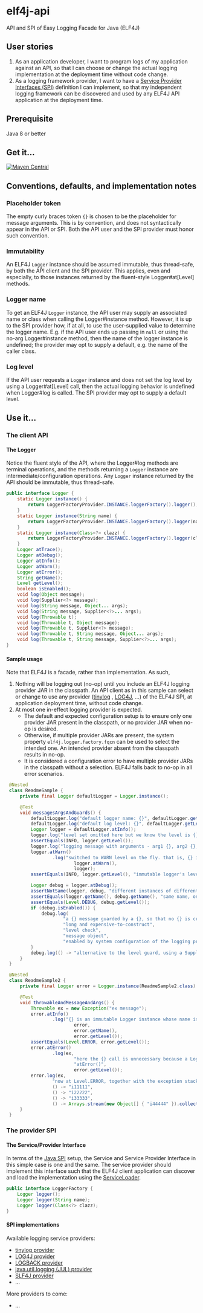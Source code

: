 # elf4j-api

API and SPI of Easy Logging Facade for Java (ELF4J)

## User stories

1. As an application developer, I want to program logs of my application against an API, so that I can choose or
   change the actual logging implementation at the deployment time without code change.
2. As a logging framework provider, I want to have
   a [Service Provider Interfaces (SPI)](https://docs.oracle.com/javase/tutorial/sound/SPI-intro.html) definition I can
   implement, so that my independent logging framework can be discovered and used by any ELF4J API application at the
   deployment time.

## Prerequisite

Java 8 or better

## Get it...

[![Maven Central](https://img.shields.io/maven-central/v/io.github.elf4j/elf4j-api.svg?label=Maven%20Central)](https://search.maven.org/search?q=g:%22io.github.elf4j%22%20AND%20a:%22elf4j-api%22)

## Conventions, defaults, and implementation notes

### Placeholder token

The empty curly braces token `{}` is chosen to be the placeholder for message arguments.
This is by convention, and does not syntactically appear in the API or SPI. Both the API user and the SPI provider
must honor such convention.

### Immutability

An ELF4J `Logger` instance should be assumed immutable, thus thread-safe, by both the API client and the SPI provider.
This applies, even and especially, to those instances returned by the fluent-style Logger#at[Level] methods.

### Logger name

To get an ELF4J `Logger` instance, the API user may supply an associated name or class when calling the Logger#instance
method. However, it is up to the SPI provider how, if at all, to use the user-supplied value to determine the logger
name. E.g. if the API user ends up passing in `null` or using the no-arg Logger#instance method, then the name of the
logger instance is undefined; the provider may opt to supply a default, e.g. the name of the caller class.

### Log level

If the API user requests a `Logger` instance and does not set the log level by using a Logger#at[Level] call, then the
actual logging behavior is undefined when Logger#log is called. The SPI provider may opt to supply a default level.

## Use it...

### The client API

#### The Logger

Notice the fluent style of the API, where the Logger#log methods are terminal operations, and the methods returning
a `Logger` instance are intermediate/configuration operations. Any `Logger` instance returned by the API should be
immutable, thus thread-safe.

```java
public interface Logger {
    static Logger instance() {
        return LoggerFactoryProvider.INSTANCE.loggerFactory().logger();
    }
    static Logger instance(String name) {
        return LoggerFactoryProvider.INSTANCE.loggerFactory().logger(name);
    }
    static Logger instance(Class<?> clazz) {
        return LoggerFactoryProvider.INSTANCE.loggerFactory().logger(clazz);
    }
    Logger atTrace();
    Logger atDebug();
    Logger atInfo();
    Logger atWarn();
    Logger atError();
    String getName();
    Level getLevel();
    boolean isEnabled();
    void log(Object message);
    void log(Supplier<?> message);
    void log(String message, Object... args);
    void log(String message, Supplier<?>... args);
    void log(Throwable t);
    void log(Throwable t, Object message);
    void log(Throwable t, Supplier<?> message);
    void log(Throwable t, String message, Object... args);
    void log(Throwable t, String message, Supplier<?>... args);
}
```

#### Sample usage

Note that ELF4J is a facade, rather than implementation. As such,

1. Nothing will be logging out (no-op) until you include an ELF4J logging provider JAR in the classpath. An API
   client as in this sample can select or change to use any provider ([tinylog](https://github.com/elf4j/elf4j-tinylog)
   , [LOG4J](https://github.com/elf4j/elf4j-log4j), ...) of the ELF4J SPI, at application deployment time, without code
   change.
2. At most one in-effect logging provider is expected.
    - The default and expected configuration setup is to ensure only one provider JAR present in the classpath, or no
      provider JAR when no-op is desired.
    - Otherwise, if multiple provider JARs are present, the system property `elf4j.logger.factory.fqcn` can be used to
      select the intended one. An intended provider absent from the classpath results in no-op.
    - It is considered a configuration error to have multiple provider JARs in the classpath without a selection. ELF4J
      falls back to no-op in all error scenarios.

```java
 @Nested
 class ReadmeSample {
     private final Logger defaultLogger = Logger.instance();

     @Test
     void messagesArgsAndGuards() {
         defaultLogger.log("default logger name: {}", defaultLogger.getName());
         defaultLogger.log("default log level: {}", defaultLogger.getLevel());
         Logger logger = defaultLogger.atInfo();
         logger.log("level set omitted here but we know the level is {}", logger.getLevel());
         assertEquals(INFO, logger.getLevel());
         logger.log("logging message with arguments - arg1 {}, arg2 {}, arg3 {}", "a11111", "a22222", "a33333");
         logger.atWarn()
                 .log("switched to WARN level on the fly. that is, {} is a different Logger instance from {}",
                         logger.atWarn(),
                         logger);
         assertEquals(INFO, logger.getLevel(), "immutable logger's level/state never changes");

         Logger debug = logger.atDebug();
         assertNotSame(logger, debug, "different instances of different levels");
         assertEquals(logger.getName(), debug.getName(), "same name, only level is different");
         assertEquals(Level.DEBUG, debug.getLevel());
         if (debug.isEnabled()) {
             debug.log(
                     "a {} message guarded by a {}, so that no {} is created unless this logger - name and level combined - is {}",
                     "long and expensive-to-construct",
                     "level check",
                     "message object",
                     "enabled by system configuration of the logging provider");
         }
         debug.log(() -> "alternative to the level guard, using a Supplier<?> function like this should achieve the same goal of avoiding unnecessary message creation, pending quality of the logging provider");
     }
 }

 @Nested
 class ReadmeSample2 {
     private final Logger error = Logger.instance(ReadmeSample2.class).atError();

     @Test
     void throwableAndMessageAndArgs() {
         Throwable ex = new Exception("ex message");
         error.atInfo()
                 .log("{} is an immutable Logger instance whose name is {}, and level is {}",
                         error,
                         error.getName(),
                         error.getLevel());
         assertEquals(Level.ERROR, error.getLevel());
         error.atError()
                 .log(ex,
                         "here the {} call is unnecessary because a Logger instance is immutable, and the instance's log level has and will always be {}",
                         "atError()",
                         error.getLevel());
         error.log(ex,
                 "now at Level.ERROR, together with the exception stack trace, logging some items expensive to compute: item1 {}, item2 {}, item3 {}, item4 {}, ...",
                 () -> "i11111",
                 () -> "i22222",
                 () -> "i33333",
                 () -> Arrays.stream(new Object[] { "i44444" }).collect(Collectors.toList()));
     }
 }
```

### The provider SPI

#### The Service/Provider Interface

In terms of the [Java SPI](https://docs.oracle.com/javase/tutorial/sound/SPI-intro.html) setup, the Service and Service
Provider Interface in this simple case is one and the same. The service provider should implement this interface such
that the ELF4J client application can discover and load the implementation using
the [ServiceLoader](https://docs.oracle.com/javase/8/docs/api/java/util/ServiceLoader.html).

```java
public interface LoggerFactory {
    Logger logger();
    Logger logger(String name);
    Logger logger(Class<?> clazz);    
}
```

#### SPI implementations

Available logging service providers:

- [tinylog provider](https://github.com/elf4j/elf4j-tinylog)
- [LOG4J provider](https://github.com/elf4j/elf4j-log4j)
- [LOGBACK provider](https://github.com/elf4j/elf4j-logback)
- [java.util.logging (JUL) provider](https://github.com/elf4j/elf4j-jul)
- [SLF4J provider](https://github.com/elf4j/elf4j-slf4j)
- ...

More providers to come:

- ...
